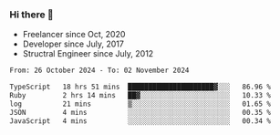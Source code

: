 ### Hi there 👋

- Freelancer since Oct, 2020
- Developer since July, 2017
- Structral Engineer since July, 2012

<!--START_SECTION:waka-->

```txt
From: 26 October 2024 - To: 02 November 2024

TypeScript   18 hrs 51 mins  █████████████████████▓░░░   86.96 %
Ruby         2 hrs 14 mins   ██▓░░░░░░░░░░░░░░░░░░░░░░   10.33 %
log          21 mins         ▒░░░░░░░░░░░░░░░░░░░░░░░░   01.65 %
JSON         4 mins          ░░░░░░░░░░░░░░░░░░░░░░░░░   00.35 %
JavaScript   4 mins          ░░░░░░░░░░░░░░░░░░░░░░░░░   00.34 %
```

<!--END_SECTION:waka-->
